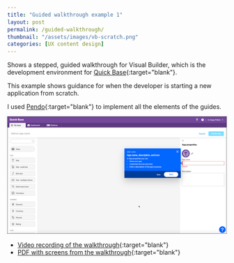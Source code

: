```yaml
---
title: "Guided walkthrough example 1"
layout: post
permalink: /guided-walkthrough/
thumbnail: "/assets/images/vb-scratch.png"
categories: [UX content design]
---
```

Shows a stepped, guided walkthrough for Visual Builder, which is the development environment for [Quick Base](https://www.quickbase.com){:target="blank"}.

This example shows guidance for when the developer is starting a new application from scratch.

I used [Pendo](https://pendo.io){:target="blank"} to implement all the elements of the guides.

![](/assets/images/vb-scratch.png)

- [Video recording of the walkthrough](/assets/videos/visual-builder-tour-startfromscratch.mp4){:target="blank"}
- [PDF with screens from the walkthrough](/assets/pdf/visual-builder-tour-startfromscratch.pdf){:target="blank"}
